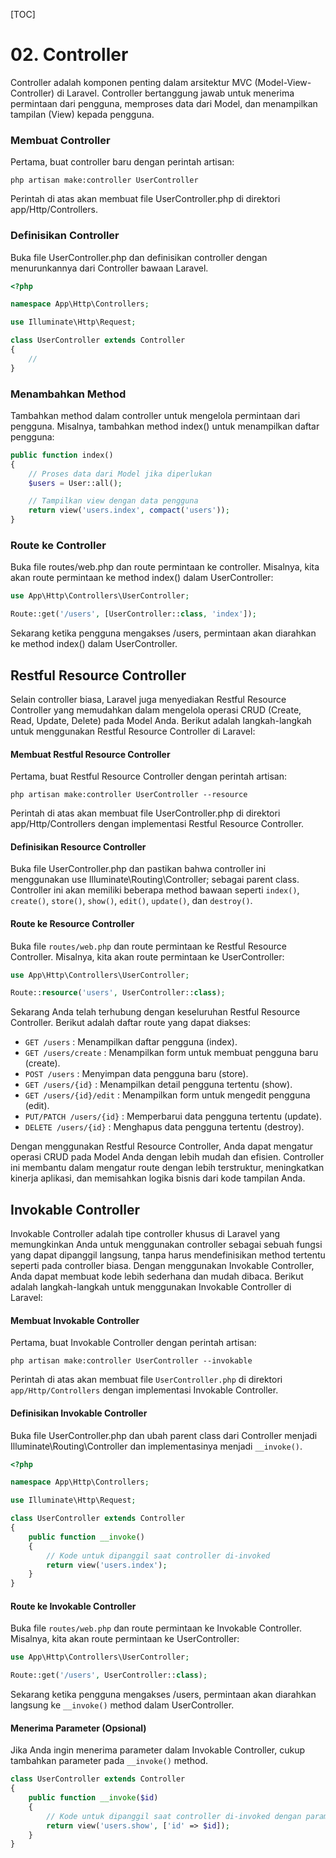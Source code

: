 [TOC]

# <b>02.</b> Controller
Controller adalah komponen penting dalam arsitektur MVC (Model-View-Controller) di Laravel. Controller bertanggung jawab untuk menerima permintaan dari pengguna, memproses data dari Model, dan menampilkan tampilan (View) kepada pengguna.

### Membuat Controller
Pertama, buat controller baru dengan perintah artisan:
```
php artisan make:controller UserController
```

Perintah di atas akan membuat file UserController.php di direktori app/Http/Controllers.

### Definisikan Controller
Buka file UserController.php dan definisikan controller dengan menurunkannya dari Controller bawaan Laravel.
```php
<?php

namespace App\Http\Controllers;

use Illuminate\Http\Request;

class UserController extends Controller
{
    //
}
```

### Menambahkan Method
Tambahkan method dalam controller untuk mengelola permintaan dari pengguna. Misalnya, tambahkan method index() untuk menampilkan daftar pengguna:
```php
public function index()
{
    // Proses data dari Model jika diperlukan
    $users = User::all();

    // Tampilkan view dengan data pengguna
    return view('users.index', compact('users'));
}
```

### Route ke Controller
Buka file routes/web.php dan route permintaan ke controller. Misalnya, kita akan route permintaan ke method index() dalam UserController:
```php
use App\Http\Controllers\UserController;

Route::get('/users', [UserController::class, 'index']);
```

Sekarang ketika pengguna mengakses /users, permintaan akan diarahkan ke method index() dalam UserController.


## Restful Resource Controller
Selain controller biasa, Laravel juga menyediakan Restful Resource Controller yang memudahkan dalam mengelola operasi CRUD (Create, Read, Update, Delete) pada Model Anda. Berikut adalah langkah-langkah untuk menggunakan Restful Resource Controller di Laravel:
#### Membuat Restful Resource Controller
Pertama, buat Restful Resource Controller dengan perintah artisan:
```
php artisan make:controller UserController --resource
```

Perintah di atas akan membuat file UserController.php di direktori app/Http/Controllers dengan implementasi Restful Resource Controller.

#### Definisikan Resource Controller
Buka file UserController.php dan pastikan bahwa controller ini menggunakan use Illuminate\Routing\Controller; sebagai parent class. Controller ini akan memiliki beberapa method bawaan seperti `index()`, `create()`, `store()`, `show()`, `edit()`, `update()`, dan `destroy()`.

#### Route ke Resource Controller
Buka file `routes/web.php` dan route permintaan ke Restful Resource Controller. Misalnya, kita akan route permintaan ke UserController:
```php
use App\Http\Controllers\UserController;

Route::resource('users', UserController::class);
```

Sekarang Anda telah terhubung dengan keseluruhan Restful Resource Controller. Berikut adalah daftar route yang dapat diakses:

- `GET /users` : Menampilkan daftar pengguna (index).
- `GET /users/create` : Menampilkan form untuk membuat pengguna baru (create).
- `POST /users` : Menyimpan data pengguna baru (store).
- `GET /users/{id}` : Menampilkan detail pengguna tertentu (show).
- `GET /users/{id}/edit` : Menampilkan form untuk mengedit pengguna (edit).
- `PUT/PATCH /users/{id}` : Memperbarui data pengguna tertentu (update).
- `DELETE /users/{id}` : Menghapus data pengguna tertentu (destroy).

Dengan menggunakan Restful Resource Controller, Anda dapat mengatur operasi CRUD pada Model Anda dengan lebih mudah dan efisien. Controller ini membantu dalam mengatur route dengan lebih terstruktur, meningkatkan kinerja aplikasi, dan memisahkan logika bisnis dari kode tampilan Anda.

## Invokable Controller
Invokable Controller adalah tipe controller khusus di Laravel yang memungkinkan Anda untuk menggunakan controller sebagai sebuah fungsi yang dapat dipanggil langsung, tanpa harus mendefinisikan method tertentu seperti pada controller biasa. Dengan menggunakan Invokable Controller, Anda dapat membuat kode lebih sederhana dan mudah dibaca. Berikut adalah langkah-langkah untuk menggunakan Invokable Controller di Laravel:
#### Membuat Invokable Controller
Pertama, buat Invokable Controller dengan perintah artisan:
```
php artisan make:controller UserController --invokable
```

Perintah di atas akan membuat file `UserController.php` di direktori `app/Http/Controllers` dengan implementasi Invokable Controller.

#### Definisikan Invokable Controller
Buka file UserController.php dan ubah parent class dari Controller menjadi Illuminate\Routing\Controller dan implementasinya menjadi `__invoke()`.

```php
<?php

namespace App\Http\Controllers;

use Illuminate\Http\Request;

class UserController extends Controller
{
    public function __invoke()
    {
        // Kode untuk dipanggil saat controller di-invoked
        return view('users.index');
    }
}
```

#### Route ke Invokable Controller
Buka file `routes/web.php` dan route permintaan ke Invokable Controller. Misalnya, kita akan route permintaan ke UserController:
```php
use App\Http\Controllers\UserController;

Route::get('/users', UserController::class);
```

Sekarang ketika pengguna mengakses /users, permintaan akan diarahkan langsung ke `__invoke()` method dalam UserController.

#### Menerima Parameter (Opsional)
Jika Anda ingin menerima parameter dalam Invokable Controller, cukup tambahkan parameter pada `__invoke()` method.

```php
class UserController extends Controller
{
    public function __invoke($id)
    {
        // Kode untuk dipanggil saat controller di-invoked dengan parameter id
        return view('users.show', ['id' => $id]);
    }
}
```
